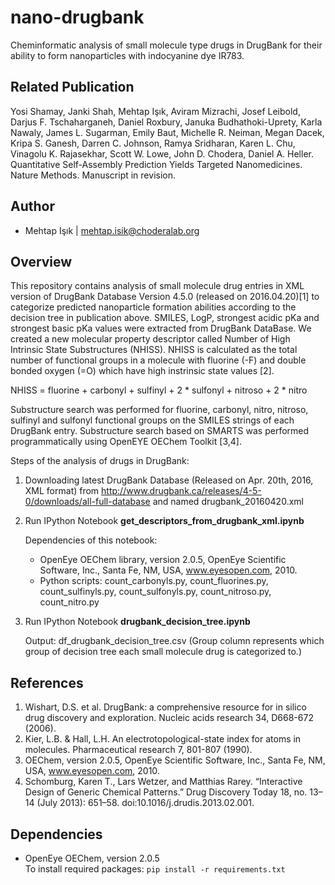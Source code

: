 nano-drugbank
==============

Cheminformatic analysis of small molecule type drugs in DrugBank for their ability to form nanoparticles with indocyanine dye IR783.

Related Publication
-------
Yosi Shamay, Janki Shah, Mehtap Işık, Aviram Mizrachi, Josef Leibold, Darjus F. Tschaharganeh, Daniel Roxbury, Januka Budhathoki-Uprety, Karla Nawaly, James L. Sugarman, Emily Baut, Michelle R. Neiman, Megan Dacek, Kripa S. Ganesh, Darren C. Johnson, Ramya Sridharan, Karen L. Chu, Vinagolu K. Rajasekhar, Scott W. Lowe, John D. Chodera, Daniel A. Heller. Quantitative Self-Assembly Prediction Yields Targeted Nanomedicines. Nature Methods. Manuscript in revision.

Author
-------
* Mehtap Işık | mehtap.isik@choderalab.org

Overview
-------
This repository contains analysis of small molecule drug entries in XML version of DrugBank Database Version 4.5.0 (released on 2016.04.20)[1] to categorize predicted nanoparticle formation abilities according to the decision tree in publication above. SMILES, LogP, strongest acidic pKa and strongest basic pKa values were extracted from DrugBank DataBase. We created a new molecular property descriptor called Number of High Intrinsic State Substructures (NHISS). NHISS is calculated as the total number of functional groups in a molecule with fluorine (-F) and double bonded oxygen (=O) which have high instrinsic state values [2]. 

NHISS = fluorine + carbonyl + sulfinyl + 2 * sulfonyl + nitroso + 2 * nitro

Substructure search was performed for fluorine, carbonyl, nitro, nitroso, sulfinyl and sulfonyl functional groups on the SMILES strings of each DrugBank entry. Substructure search based on SMARTS was performed programmatically using OpenEYE OEChem Toolkit [3,4].

Steps of the analysis of drugs in DrugBank:

1. Downloading latest DrugBank Database (Released on Apr. 20th, 2016, XML format)  from http://www.drugbank.ca/releases/4-5-0/downloads/all-full-database and named drugbank_20160420.xml

2. Run IPython Notebook **get_descriptors_from_drugbank_xml.ipynb**  

    Dependencies of this notebook:  
    * OpenEye OEChem library, version 2.0.5, OpenEye Scientific Software, Inc., Santa Fe, NM, USA, www.eyesopen.com, 2010.  
    * Python scripts: count_carbonyls.py, count_fluorines.py, count_sulfinyls.py, count_sulfonyls.py, count_nitroso.py, count_nitro.py
 

3. Run IPython Notebook **drugbank_decision_tree.ipynb**  

    Output: df_drugbank_decision_tree.csv (Group column represents which group of decision tree each small molecule drug is categorized to.)  

References
----------
1. Wishart, D.S. et al. DrugBank: a comprehensive resource for in silico drug discovery and exploration. Nucleic acids research 34, D668-672 (2006).
2. Kier, L.B. & Hall, L.H. An electrotopological-state index for atoms in molecules. Pharmaceutical research 7, 801-807 (1990).
3. OEChem, version 2.0.5, OpenEye Scientific Software, Inc., Santa Fe, NM, USA, www.eyesopen.com, 2010.
4. Schomburg, Karen T., Lars Wetzer, and Matthias Rarey. “Interactive Design of Generic Chemical Patterns.” Drug Discovery Today 18, no. 13–14 (July 2013): 651–58. doi:10.1016/j.drudis.2013.02.001.

Dependencies
------------
- OpenEye OEChem, version 2.0.5  
        To install required packages:
        ```
        pip install -r requirements.txt
        ```
